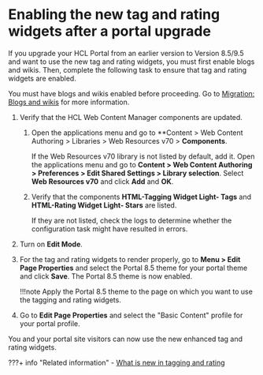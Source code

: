 # Enabling the new tag and rating widgets after a portal upgrade

If you upgrade your HCL Portal from an earlier version to Version 8.5/9.5 and want to use the new tag and rating widgets, you must first enable blogs and wikis. Then, complete the following task to ensure that tag and rating widgets are enabled.

You must have blogs and wikis enabled before proceeding. Go to [Migration: Blogs and wikis](../../../../../deploy_dx/manage/migrate/next_steps/post_mig_activities/portal_task/mig_blogs_wiki.md) for more information.

1.  Verify that the HCL Web Content Manager components are updated.

    1.  Open the applications menu and go to **Content > Web Content Authoring > Libraries > Web Resources v70 > **Components**.

        If the Web Resources v70 library is not listed by default, add it. Open the applications menu and go to **Content > Web Content Authoring > Preferences > Edit Shared Settings > Library selection**. Select **Web Resources v70** and click **Add** and **OK**.

    2.  Verify that the components **HTML-Tagging Widget Light- Tags** and **HTML-Rating Widget Light- Stars** are listed.

        If they are not listed, check the logs to determine whether the configuration task might have resulted in errors.

2.  Turn on **Edit Mode**.

3.  For the tag and rating widgets to render properly, go to **Menu > Edit Page Properties** and select the Portal 8.5 theme for your portal theme and click **Save**. The Portal 8.5 theme is now enabled.

    !!!note
        Apply the Portal 8.5 theme to the page on which you want to use the tagging and rating widgets.

4.  Go to **Edit Page Properties** and select the "Basic Content" profile for your portal profile.


You and your portal site visitors can now use the new enhanced tag and rating widgets.


???+ info "Related information"
    -   [What is new in tagging and rating](../../../../../build_sites/tagging_rating/tag_rate_whatsnew.md)

